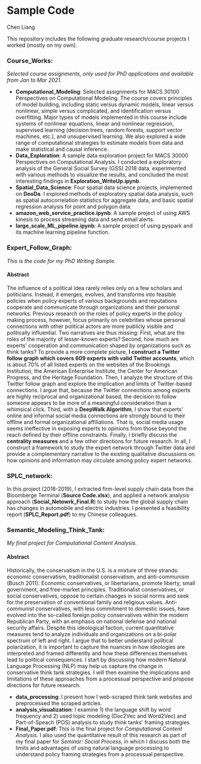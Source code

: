 # Sample Code
Chen Liang

This repository includes the following graduate research/course projects I worked (mostly on my own).

### Course_Works:
*Selected course assignments, only used for PhD applications and available from Jan to Mar 2021.*
* **Computational_Modeling**: Selected assignments for MACS 30100 Perspectives on Computational Modeling. The course covers principles of model building, including static versus dynamic models, linear versus nonlinear, simple versus complicated, and identification versus overfitting. Major types of models implemented in this course include systems of nonlinear equations, linear and nonlinear regression, supervised learning (decision trees, random forests, support vector machines, etc.), and unsupervised learning. We also explored a wide range of computational strategies to estimate models from data and make statistical and causal inference.
* **Data_Exploration**: A sample data exploration project for MACS 30000 Perspectives on Computational Analysis. I conducted a exploratory analysis of the General Social Survey (GSS) 2018 data, experimented with various methods to visualize the results, and concluded the most interesting findings in **Exploration_WriteUp.ipynb**.
* **Spatial_Data_Science**: Four spatial data science projects, implemented on **DeoDa**. I explored methods of exploratory spatial data analysis, such as spatial autocorrelation statistics for aggregate data, and basic spatial regression analysis for point and polygon data. 
* **amazon_web_service_practice.ipynb**: A sample project of using AWS kinesis to process streaming data and send email alerts.
* **large_scale_ML_pipeline.ipynb**: A sample project of using pyspark and its machine learning pipeline function.

### Expert_Follow_Graph:
*This is the code for my PhD Writing Sample.*  
#### Abstract
The influence of a political idea rarely relies only on a few scholars and politicians. Instead, it emerges, evolves, and transforms into feasible policies when policy experts of various backgrounds and reputations cooperate and communicate through organizations and their personal networks. Previous research on the roles of policy experts in the policy making process, however, focus primarily on celebrities whose personal connections with other political actors are more publicly visible and politically influential. Two narratives are thus missing: First, what are the roles of the majority of lesser-known experts? Second, how much are experts’ cooperation and communication shaped by organizations such as think tanks? To provide a more complete picture, **I construct a Twitter follow graph which covers 609 experts with valid Twitter accounts**, which is about 70% of all listed experts on the websites of the Brookings Institution, the American Enterprise Institute, the Center for American Progress, and the Heritage Foundation. Then, I analyze the structure of this Twitter follow graph and explore the implication and limits of Twitter-based connections. I argue that, because the Twitter connections among experts are highly reciprocal and organizational based, the decision to follow someone appears to be more of a meaningful consideration than a whimsical click. Third, with a **DeepWalk Algorithm**, I show that experts’ online and informal social media connections are strongly bound to their offline and formal organizational affiliations. That is, social media usage seems ineffective in exposing experts to opinions from those beyond the reach defined by their offline constraints. Finally, I briefly discuss the **centrality measures** and a few other directions for future research. In all, I construct a framework to study the expert network through Twitter data and provide a complementary narrative to the existing qualitative discussions on how opinions and information may circulate among policy expert networks.

### SPLC_network: 
In this project (2018-2019), I extracted firm-level supply chain data from the Bloomberge Terminal (**Source Code.xlsx**), and applied a network analysis approach (**Social_Netowrk_Final.R**) to study how the global supply chain has changes in automobile and electric industries. I presented a feasibility report (**SPLC_Report.pdf**) to my Chinese colleagues. 

### Semantic_Modeling_Think_Tank:
*My final project for Computational Content Analysis.* 
#### Abstract
Historically, the conservatism in the U.S. is a mixture of three strands: economic conservatism, traditionalist conservatism, and anti-communism (Busch 2011). Economic conservatives, or libertarians, promote liberty, small government, and free-market principles. Traditionalist conservatives, or social conservatives, oppose to certain changes in social norms and seek for the preservation of conventional family and religious values. Anti-communist conservatives, with less commitment to domestic issues, have evolved into the so-called foreign policy conservatives within the modern Republican Party, with an emphasis on national defense and national security affairs. Despite this ideological faction, current quantitative measures tend to analyze individuals and organizations on a bi-polar spectrum of left and right. I argue that to better understand political polarization, it is important to capture the nuances in how ideologies are interpreted and framed differently and how these differences themselves lead to political consequences. I start by discussing how modern Natural Language Processing (NLP) may help us capture the change in conservative think tank strategies. I will then examine the implications and limitations of these approaches from a processual perspective and propose directions for future research.  
* **data_processing**: I present how I web-scraped think tank websites and preprocessed the scraped articles.
* **analysis_visualization**: I examine 1) the language shift by word frequency and 2) used topic modeling (Doc2Vec and Word2Vec) and Part-of-Speach (POS) analysis to study think tanks' framing strategies.
* **Final_Paper.pdf**: This is the final project for *Computational Content Analysis*. I also used the quantitative result of this research as part of my final paper for *Seminar: Social Process*, in which I discuss both the limits and advantages of using natural language processing to understand policy framing strategies from a processual perspective.


